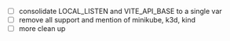 - [ ] consolidate LOCAL_LISTEN and VITE_API_BASE to a single var
- [ ] remove all support and mention of minikube, k3d, kind
- [ ] more clean up